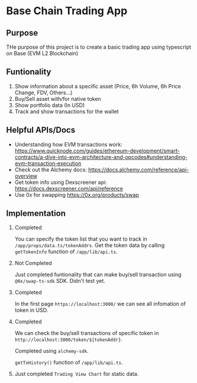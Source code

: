 # Base Chain Trading App

## Purpose

THe purpose of this project is to create a basic trading app using typescript on Base (EVM L2 Blockchain)

## Funtionality

1. Show information about a specific asset (Price, 6h Volume, 6h Price Change, FDV, Others...)
2. Buy/Sell asset with/for native token
3. Show portfolio data (In USD)
4. Track and show transactions for the wallet

## Helpful APIs/Docs

- Understanding how EVM transactions work: https://www.quicknode.com/guides/ethereum-development/smart-contracts/a-dive-into-evm-architecture-and-opcodes#understanding-evm-transaction-execution
- Check out the Alchemy docs: https://docs.alchemy.com/reference/api-overview
- Get token info using Dexscreener api: https://docs.dexscreener.com/api/reference
- Use 0x for swapping https://0x.org/products/swap

## Implementation

1. Completed

    You can specify the token list that you want to track in `/app/props/data.ts/tokenAddrs`.
    Get the token data by calling `getTokenInfo` function of `/app/lib/api.ts`.

2. Not Completed

    Just completed funtionality that can make buy/sell transaction using `@0x/swap-ts-sdk` SDK. Didn't test yet.

3. Completed

    In the first page `https://localhost:3000/` we can see all infomation of token in USD.

4. Completed

    We can check the buy/sell transactions of specific token in `http://localhost:3000/token/${tokenAddr}`.

    Completed using `alchemy-sdk`. 
    
    `getTxHistory()` function of `/app/lib/api.ts`.
5. Just completed `Trading View Chart` for static data.